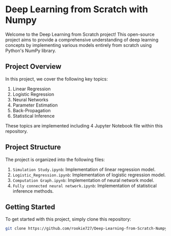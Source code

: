 # Deep Learning from Scratch with Numpy

Welcome to the Deep Learning from Scratch project! This open-source project aims to provide a comprehensive understanding of deep learning concepts by implementing various models entirely from scratch using Python's NumPy library.

## Project Overview

In this project, we cover the following key topics:

1. Linear Regression
2. Logistic Regression
3. Neural Networks
4. Parameter Estimation
5. Back-Propagation
6. Statistical Inference 

These topics are implemented including 4 Jupyter Notebook file within this repository.

## Project Structure

The project is organized into the following files:

1. `Simulation Study.ipynb`: Implementation of linear regression model.
2. `Logistic_Regression.ipynb`: Implementation of logistic regression model.
3. `Computation Graph.ipynb`: Implementation of neural network model.
4. `Fully connected neural network.ipynb`: Implementation of statistical inference methods.

## Getting Started

To get started with this project, simply clone this repository:

```bash
git clone https://github.com/rookie727/Deep-Learning-from-Scratch-Numpy-Implementation.git

